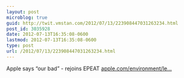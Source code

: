 ```yaml
---
layout: post
microblog: true
guid: http://twit.vmstan.com/2012/07/13/223908447031263234.html
post_id: 3035928
date: 2012-07-13T16:35:08-0600
lastmod: 2012-07-13T16:35:08-0600
type: post
url: /2012/07/13/223908447031263234.html
---
```

Apple says “our bad” - rejoins EPEAT <a href="http://www.apple.com/environment/letter-to-customers/">apple.com/environment/le…</a>
